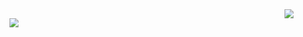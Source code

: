 <div align="right">
  <a href="mailto:dkgus7213@gmail.com"><img src="https://img.shields.io/badge/Gmail-d14836?style=flat&logo=Gmail&logoColor=white"/></a>
</div>

<div align="left">
  <img src="https://img.shields.io/badge/JavaScript-F7DF1E?style=flat&logo=JavaScript&logoColor=white"/>
</div>

